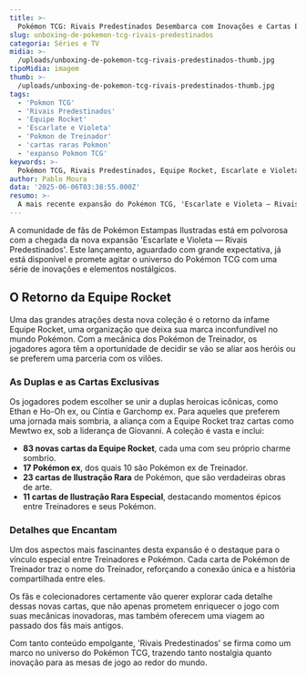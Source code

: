 ```yaml
---
title: >-
  Pokémon TCG: Rivais Predestinados Desembarca com Inovações e Cartas Exclusivas
slug: unboxing-de-pokemon-tcg-rivais-predestinados
categoria: Séries e TV
midia: >-
  /uploads/unboxing-de-pokemon-tcg-rivais-predestinados-thumb.jpg
tipoMidia: imagem
thumb: >-
  /uploads/unboxing-de-pokemon-tcg-rivais-predestinados-thumb.jpg
tags:
  - 'Pokmon TCG'
  - 'Rivais Predestinados'
  - 'Equipe Rocket'
  - 'Escarlate e Violeta'
  - 'Pokmon de Treinador'
  - 'cartas raras Pokmon'
  - 'expanso Pokmon TCG'
keywords: >-
  Pokémon TCG, Rivais Predestinados, Equipe Rocket, Escarlate e Violeta, Pokémon de Treinador, cartas raras Pokémon, expansão Pokémon TCG
author: Pablo Moura
data: '2025-06-06T03:38:55.000Z'
resumo: >-
  A mais recente expansão do Pokémon TCG, 'Escarlate e Violeta — Rivais Predestinados', chega com mecânicas renovadas e cartas raras, prometendo uma experiência única para os fãs. Descubra as novidades e detalhes dessa coleção que traz a icônica Equipe Rocket de volta ao jogo.
---
```


A comunidade de fãs de Pokémon Estampas Ilustradas está em polvorosa com a chegada da nova expansão 'Escarlate e Violeta — Rivais Predestinados'. Este lançamento, aguardado com grande expectativa, já está disponível e promete agitar o universo do Pokémon TCG com uma série de inovações e elementos nostálgicos. 

## O Retorno da Equipe Rocket

Uma das grandes atrações desta nova coleção é o retorno da infame Equipe Rocket, uma organização que deixa sua marca inconfundível no mundo Pokémon. Com a mecânica dos Pokémon de Treinador, os jogadores agora têm a oportunidade de decidir se vão se aliar aos heróis ou se preferem uma parceria com os vilões. 

### As Duplas e as Cartas Exclusivas

Os jogadores podem escolher se unir a duplas heroicas icônicas, como Ethan e Ho-Oh ex, ou Cíntia e Garchomp ex. Para aqueles que preferem uma jornada mais sombria, a aliança com a Equipe Rocket traz cartas como Mewtwo ex, sob a liderança de Giovanni. A coleção é vasta e inclui:

- **83 novas cartas da Equipe Rocket**, cada uma com seu próprio charme sombrio.
- **17 Pokémon ex**, dos quais 10 são Pokémon ex de Treinador.
- **23 cartas de Ilustração Rara** de Pokémon, que são verdadeiras obras de arte.
- **11 cartas de Ilustração Rara Especial**, destacando momentos épicos entre Treinadores e seus Pokémon.

### Detalhes que Encantam

Um dos aspectos mais fascinantes desta expansão é o destaque para o vínculo especial entre Treinadores e Pokémon. Cada carta de Pokémon de Treinador traz o nome do Treinador, reforçando a conexão única e a história compartilhada entre eles.

Os fãs e colecionadores certamente vão querer explorar cada detalhe dessas novas cartas, que não apenas prometem enriquecer o jogo com suas mecânicas inovadoras, mas também oferecem uma viagem ao passado dos fãs mais antigos.

Com tanto conteúdo empolgante, 'Rivais Predestinados' se firma como um marco no universo do Pokémon TCG, trazendo tanto nostalgia quanto inovação para as mesas de jogo ao redor do mundo.